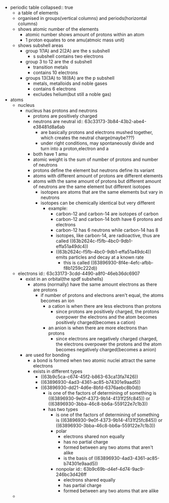 - periodic table
  collapsed:: true
	- a table of elements
	- organised in groups(vertical columns) and periods(horizontal columns)
	- shows atomic number of the elements
		- atomic number shows amount of protons within an atom
		- 1 proton equates to one amu(atmoic mass unit)
	- shows subshell areas
		- group 1(1A) and 2(2A) are the s subshell
			- s subshell contains two electrons
		- group 3 to 12 are the d subshell
			- transition metals
			- contains 10 electrons
		- groups 13(3A) to 18(8A) are the p subshell
			- metals, metalloids and noble gases
			- contains 6 electrons
			- excludes helium(but still a noble gas)
- atoms
	- nucleus
		- nucleus has protons and neutrons
			- protons are positively charged
			- neutrons are neutral
			  id:: 63c33173-3b84-43b2-abe4-e38481d8a6ab
				- are basically protons and electrons mushed together, which creates the neutral charge(maybe???)
				- under right conditions, may spontaneously divide and turn into a proton,electron and a
			- both have 1 amu
			- atomic weight is the sum of number of protons and number of neutrons
			- protons define the element but neutrons define its variant
			- atoms with different amount of protons are different elements
			- atoms with the same amount of protons but different amount of neutrons are the same element but different isotopes
				- isotopes are atoms that are the same elements but vary in neutrons
				- isotopes can be chemically identical but very different
					- example:
						- carbon-12 and carbon-14 are isotopes of carbon
						- carbon-12 and carbon-14 both have 6 protons and electrons
						- carbon-12 has 6 neutrons while carbon-14 has 8
						- isotopes, like carbon-14, are radioactive, thus are called ((63b2624c-f5fb-4bc0-9db1-effa51a49dc4))
						- ((63b2624c-f5fb-4bc0-9db1-effa51a49dc4)) emits particles and decay at a known rate
							- this is called ((63896930-8f4e-4efc-afbb-f8b1259c222d))
	- electrons
	  id:: 63c33173-3cdd-4490-a8f0-46eb36dc6907
		- exist in an orbital(the spdf subshells)
			- atoms (normally) have the same amount electrons as there are protons
				- if number of protons and electrons aren't equal, the atoms becomes an ion
					- a cation is when there are less electrons than protons
						- since protons are positively charged, the protons overpower the electrons and the atom becomes positively charged(becomes a cation)
					- an anion is when there are more electrons than protons
						- since electrons are negatively charged charged, the electrons overpower the protons and the atom becomes negatively charged(becomes a anion)
		- are used for bonding
			- a bond is formed when two atomic nuclei attract the same electrons
			- exists in different types
				- ((63b9c5ca-c674-45f2-b863-63ca13fa7426))
				- ((63896930-4ad3-4361-ac85-b74301e9aad5))
				- ((63896930-dd21-4d6e-8bfd-6376aebc8b0d))
					- is one of the factors of determining of something is ((63896930-9e0f-4373-9b14-4131f25fc845)) or ((63896930-3bba-46c8-bb6a-559122e7c1b3))
					- has two types
						- is one of the factors of determining of something is ((63896930-9e0f-4373-9b14-4131f25fc845)) or ((63896930-3bba-46c8-bb6a-559122e7c1b3))
						- polar
							- electrons shared non equally
							- has no partial charge
							- formed between any two atoms that aren't alike
							- is the basis of ((63896930-4ad3-4361-ac85-b74301e9aad5))
						- nonpolar
						  id:: 63b9c69b-d4ef-4d74-9ac9-246bc3d426ff
							- electrons shared equally
							- has partial charge
							- formed between any two atoms that are alike
	-